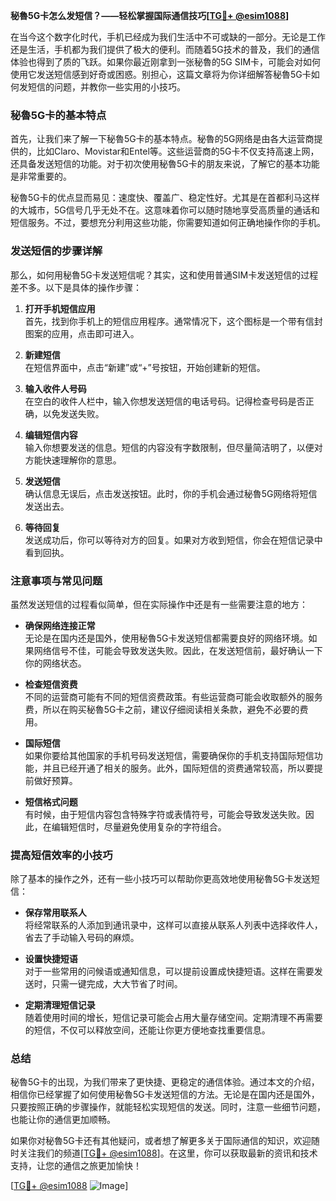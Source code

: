 **秘魯5G卡怎么发短信？——轻松掌握国际通信技巧[[TG💪+ @esim1088](https://t.me/s/esim1088)]**

在当今这个数字化时代，手机已经成为我们生活中不可或缺的一部分。无论是工作还是生活，手机都为我们提供了极大的便利。而随着5G技术的普及，我们的通信体验也得到了质的飞跃。如果你最近刚拿到一张秘魯的5G SIM卡，可能会对如何使用它发送短信感到好奇或困惑。别担心，这篇文章将为你详细解答秘魯5G卡如何发短信的问题，并教你一些实用的小技巧。

### 秘魯5G卡的基本特点

首先，让我们来了解一下秘魯5G卡的基本特点。秘魯的5G网络是由各大运营商提供的，比如Claro、Movistar和Entel等。这些运营商的5G卡不仅支持高速上网，还具备发送短信的功能。对于初次使用秘魯5G卡的朋友来说，了解它的基本功能是非常重要的。

秘魯5G卡的优点显而易见：速度快、覆盖广、稳定性好。尤其是在首都利马这样的大城市，5G信号几乎无处不在。这意味着你可以随时随地享受高质量的通话和短信服务。不过，要想充分利用这些功能，你需要知道如何正确地操作你的手机。

### 发送短信的步骤详解

那么，如何用秘魯5G卡发送短信呢？其实，这和使用普通SIM卡发送短信的过程差不多。以下是具体的操作步骤：

1. **打开手机短信应用**  
   首先，找到你手机上的短信应用程序。通常情况下，这个图标是一个带有信封图案的应用，点击即可进入。

2. **新建短信**  
   在短信界面中，点击“新建”或“+”号按钮，开始创建新的短信。

3. **输入收件人号码**  
   在空白的收件人栏中，输入你想发送短信的电话号码。记得检查号码是否正确，以免发送失败。

4. **编辑短信内容**  
   输入你想要发送的信息。短信的内容没有字数限制，但尽量简洁明了，以便对方能快速理解你的意思。

5. **发送短信**  
   确认信息无误后，点击发送按钮。此时，你的手机会通过秘魯5G网络将短信发送出去。

6. **等待回复**  
   发送成功后，你可以等待对方的回复。如果对方收到短信，你会在短信记录中看到回执。

### 注意事项与常见问题

虽然发送短信的过程看似简单，但在实际操作中还是有一些需要注意的地方：

- **确保网络连接正常**  
  无论是在国内还是国外，使用秘魯5G卡发送短信都需要良好的网络环境。如果网络信号不佳，可能会导致发送失败。因此，在发送短信前，最好确认一下你的网络状态。

- **检查短信资费**  
  不同的运营商可能有不同的短信资费政策。有些运营商可能会收取额外的服务费，所以在购买秘魯5G卡之前，建议仔细阅读相关条款，避免不必要的费用。

- **国际短信**  
  如果你要给其他国家的手机号码发送短信，需要确保你的手机支持国际短信功能，并且已经开通了相关的服务。此外，国际短信的资费通常较高，所以要提前做好预算。

- **短信格式问题**  
  有时候，由于短信内容包含特殊字符或表情符号，可能会导致发送失败。因此，在编辑短信时，尽量避免使用复杂的字符组合。

### 提高短信效率的小技巧

除了基本的操作之外，还有一些小技巧可以帮助你更高效地使用秘魯5G卡发送短信：

- **保存常用联系人**  
  将经常联系的人添加到通讯录中，这样可以直接从联系人列表中选择收件人，省去了手动输入号码的麻烦。

- **设置快捷短语**  
  对于一些常用的问候语或通知信息，可以提前设置成快捷短语。这样在需要发送时，只需一键完成，大大节省了时间。

- **定期清理短信记录**  
  随着使用时间的增长，短信记录可能会占用大量存储空间。定期清理不再需要的短信，不仅可以释放空间，还能让你更方便地查找重要信息。

### 总结

秘魯5G卡的出现，为我们带来了更快捷、更稳定的通信体验。通过本文的介绍，相信你已经掌握了如何使用秘魯5G卡发送短信的方法。无论是在国内还是国外，只要按照正确的步骤操作，就能轻松实现短信的发送。同时，注意一些细节问题，也能让你的通信更加顺畅。

如果你对秘魯5G卡还有其他疑问，或者想了解更多关于国际通信的知识，欢迎随时关注我们的频道[[TG💪+ @esim1088](https://t.me/s/esim1088)]。在这里，你可以获取最新的资讯和技术支持，让您的通信之旅更加愉快！

[[TG💪+ @esim1088](https://t.me/s/esim1088) ![Image](https://i.postimg.cc/4NQfJmqS/Snipaste-2025-05-13-00-14-12.png)]